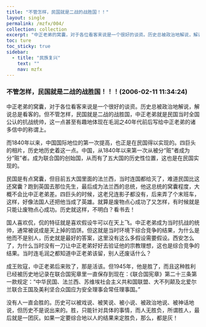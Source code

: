 ```yaml
---
title: "不管怎样，民国就是二战的战胜国！！"
layout: single
permalink: /mzfx/004/
collection: collection
excerpt: "中正老弟的窝囊，对于各位看客来说是一个很好的谈资。历史总被政治地解说，解说总是看客的。但不管怎样，民国就是二战的战胜国，中正老弟就是民国当时全国公认的抗战统帅，这一点甚至有趣地体现在毛润之40年代前后写给中正老弟的诸多信中的称谓上。"
toc: ture
toc_sticky: true
sidebar:
  - title: "民族复兴"
    text: ""
    nav: mzfx
---
```


### 不管怎样，民国就是二战的战胜国！！！(2006-02-11 11:34:24) 

中正老弟的窝囊，对于各位看客来说是一个很好的谈资。历史总被政治地解说，解说总是看客的。但不管怎样，民国就是二战的战胜国，中正老弟就是民国当时全国公认的抗战统帅，这一点甚至有趣地体现在毛润之40年代前后写给中正老弟的诸多信中的称谓上。

而1840年以来，中国国际地位的第一次提高，也正是在民国得以实现的。四巨头的相片，历史地历史着这一点。中国，从1840年以来第一次从被分“赃”者成为分“赃”者。成为联合国的创始国，从而有了五大国的历史性位置，这也是在民国实现的。

民国是有点窝囊，但目前五大国里面的法兰西，当时连国都给灭了，难道民国比这还窝囊？跑到英国去那位先生，最后成为法兰西的总统，他这总统的窝囊程度，大概不会比中正老弟差。四巨头的时候，这老兄连影子都没有，后来弄了个末班车，这样，好像法国人还把他当成了英雄。就算是废物点心成功了又怎样，有时候就是只能让废物点心成功。历史就这样，不明白？看书去！

国人喜欢侃，侃的特征就是喜欢假设牛可以在天上飞。中正老弟成为当时抗战的统帅，通常被说成是天上掉的馅饼。但这就是当时环境下综合竞争的结果，为什么是他而不是别人，历史就是最好的答案，这里没有这么多假设需要假设。西安怎么了，为什么当时没有一刀让中正老弟好好去验证他的宗教理想，这也是综合竞争的结果。当时连毛润之都知道中正老弟该留，别人还废话什么？

成王败寇，中正老弟后来败了，那是活该。但1945年，他是胜了，而且这种胜利已经被历史地记录在联合国宪章里一直保存到现在：《联合国宪章》第二十三条第一款规定：“中华民国、法兰西、苏维埃社会主义共和国联盟、大不列颠及北爱尔兰联合王国及美利坚合众国应为安全理事会常任理事国。”

没有人一直会胜的。历史可以被戏说、被笑说、被小说、被政治地说、被神话地说，但历史不是说出来的。胜，只能针对具体的事情，而人无胜负，所谓胜人，最后就是一团灰。如果一定要综合地以人的结果来定胜负，那么，都是灰！
